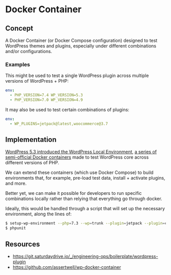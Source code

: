 # Docker Container

## Concept

A Docker Container (or Docker Compose configuration) designed to test WordPress themes and plugins, especially under different combinations and/or configurations.

### Examples

This might be used to test a single WordPress plugin across multiple versions of WordPress + PHP:

```yaml
env:
  - PHP_VERSION=7.4 WP_VERSION=5.3
  - PHP_VERSION=7.0 WP_VERSION=4.9
```

It may also be used to test certain combinations of plugins:

```yaml
env:
  - WP_PLUGINS=jetpack@latest,woocommerce@3.7
```

## Implementation

[WordPress 5.3 introduced the WordPress Local Environment](https://make.wordpress.org/core/2019/08/05/wordpress-local-environment/), [a series of semi-official Docker containers](https://hub.docker.com/u/wordpressdevelop) made to test WordPress core across different versions of PHP.

We can extend these containers (which use Docker Compose) to build environments that, for example, pre-load test data, install + activate plugins, and more.

Better yet, we can make it possible for developers to run specific combinations locally rather than relying that everything go through docker.

Ideally, this would be handled through a script that will set up the necessary environment, along the lines of:

```sh
$ setup-wp-environment --php=7.3 --wp=trunk --plugin=jetpack --plugin=caldera-forms
$ phpunit
```

## Resources

* https://git.saturdaydrive.io/_/engineering-ops/boilerplate/wordpress-plugin
* https://github.com/assertwell/wp-docker-container
